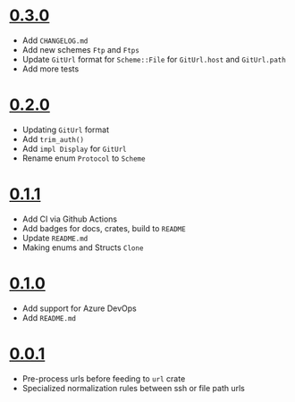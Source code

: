 # [0.3.0](https://github.com/tjtelan/git-url-parse-rs/compare/v0.2.0...v0.3.0)
- Add `CHANGELOG.md`
- Add new schemes `Ftp` and `Ftps`
- Update `GitUrl` format for `Scheme::File` for `GitUrl.host` and `GitUrl.path`
- Add more tests

# [0.2.0](https://github.com/tjtelan/git-url-parse-rs/compare/v0.1.1...v0.2.0)
- Updating `GitUrl` format 
- Add `trim_auth()`
- Add `impl Display` for `GitUrl`
- Rename enum `Protocol` to `Scheme`

# [0.1.1](https://github.com/tjtelan/git-url-parse-rs/compare/v0.1.0...v0.1.1)
- Add CI via Github Actions
- Add badges for docs, crates, build to `README`
- Update `README.md`
- Making enums and Structs `Clone`

# [0.1.0](https://github.com/tjtelan/git-url-parse-rs/compare/v0.0.1...v0.1.0)
- Add support for Azure DevOps
- Add `README.md`

# [0.0.1](https://github.com/tjtelan/git-url-parse-rs/commit/9255fc3f0516e6cfa60c651dd0436fa702b701b1)
- Pre-process urls before feeding to `url` crate
- Specialized normalization rules between ssh or file path urls